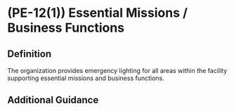 
# (PE-12(1)) Essential Missions / Business Functions

## Definition

The organization provides emergency lighting for all areas within the facility supporting essential missions and business functions.

## Additional Guidance


